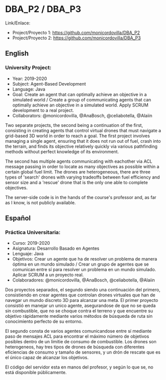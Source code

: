 # DBA_P2 / DBA_P3

Link/Enlace: 
* Project/Proyecto 1: https://github.com/monicordovilla/DBA_P2
* Project/Proyecto 2: https://github.com/monicordovilla/DBA_P3

## English

### University Project:
* Year: 2019-2020
* Subject: Agent-Based Development
* Language: Java
* Goal: Create an agent that can optimally achieve an objective in a simulated world / Create a group of communicating agents that can optimally achieve an objective in a simulated world. Apply SCRUM development to a real project.
* Collaborators: @monicordovilla, @AnaBosch, @celiabotella, @Alaiin

Two separate projects, the second being a continuation of the first, consisting in creating agents that control virtual drones that must navigate a grid-based 3D world in order to reach a goal. The first project involves managing a single agent, ensuring that it does not run out of fuel, crash into the terrain, and finds its objective relatively quickly via various pathfinding methods without perfect knowledge of its environment.

The second has multiple agents communicating with eachother via ACL message passing in order to locate as many objectives as possible within a certain global fuel limit. The drones are heterogeneous, there are three types of 'search' drones with varying tradeoffs between fuel efficiency and sensor size and a 'rescue' drone that is the only one able to complete objectives.

The server-side code is in the hands of the course's professor and, as far as I know, is not publicly available.

## Español

### Práctica Universitaria:
* Curso: 2019-2020
* Asignatura: Desarrollo Basado en Agentes
* Lenguaje: Java
* Objetivos: Crear un agente que ha de resolver un problema de manera óptima en un mundo simulado / Crear un grupo de agentes que se comunican entre sí para resolver un problema en un mundo simulado. Aplicar SCRUM a un proyecto real.
* Colaboradores: @monicordovilla, @AnaBosch, @celiabotella, @Alaiin

Dos proyectos separados, el segundo siendo una continuación del primero, consistiendo en crear agentes que controlan drones virtuales que han de navegar un mundo discreto 3D para alcanzar una meta. El primer proyecto consistió en manejar un unico agente, asegurandose de que no se queda sin combustible, que no se choque contra el terreno y que encuentre su objetivo rápidamente mediante varios métodos de búsqueda de ruta sin conocimiento perfecto de su entorno.

El segundo consta de varios agentes comunicandose entre sí mediante paso de mensajes ACL para encontrar el máximo número de objetivos posibles dentro de un límitie de consumo de combustible. Los drones son heterogeneos, hay tres tipos de drones de búsqueda con diferentes eficiencias de consumo y tamaño de sensores, y un drón de rescate que es el único capaz de alcanzar los objetivos.

El código del servidor esta en manos del profesor, y según lo que se, no está disponible públicamente.
